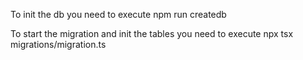 To init the db you need to execute npm run createdb

To start the migration and init the tables you need to execute npx tsx migrations/migration.ts
